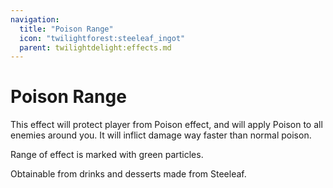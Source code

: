 ```yaml
---
navigation:
  title: "Poison Range"
  icon: "twilightforest:steeleaf_ingot"
  parent: twilightdelight:effects.md
---
```


# Poison Range

This effect will protect player from Poison effect, and will apply Poison to all enemies around you. It will inflict damage way faster than normal poison.

Range of effect is marked with green particles.

<ItemImage id="twilightforest:steeleaf_ingot" />

Obtainable from drinks and desserts made from Steeleaf.


